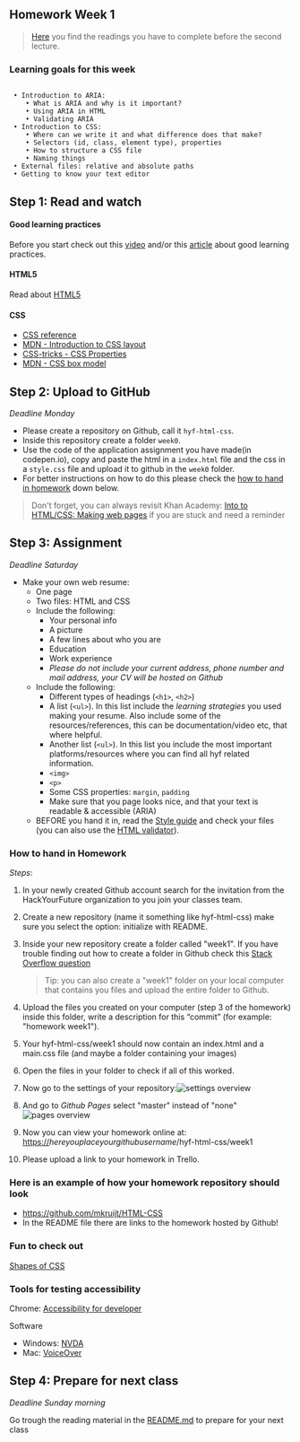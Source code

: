 ## Homework Week 1

> [Here](/Week2/README.md) you find the readings you have to complete before the second lecture.

### Learning goals for this week

```

 • Introduction to ARIA:
    • What is ARIA and why is it important?
    • Using ARIA in HTML
    • Validating ARIA
 • Introduction to CSS:
    • Where can we write it and what difference does that make?
    • Selectors (id, class, element type), properties
    • How to structure a CSS file
    • Naming things
 • External files: relative and absolute paths
 • Getting to know your text editor
```

## Step 1: Read and watch

#### Good learning practices

Before you start check out this [video](http://www.learningscientists.org/videos/) and/or this [article](https://www.cultofpedagogy.com/learning-strategies/) about good learning practices.

#### HTML5

Read about [HTML5](https://developer.mozilla.org/en-US/docs/Web/Guide/HTML/HTML5)

#### CSS

- [CSS reference](http://cssreference.io/)
- [MDN - Introduction to CSS layout](https://developer.mozilla.org/en-US/docs/Learn/CSS/CSS_layout/Introduction)
- [CSS-tricks - CSS Properties](https://css-tricks.com/almanac/properties/)
- [MDN - CSS box model](https://developer.mozilla.org/en-US/docs/Web/CSS/CSS_Box_Model/Introduction_to_the_CSS_box_model)

## Step 2: Upload to GitHub

_Deadline Monday_

- Please create a repository on Github, call it `hyf-html-css`.
- Inside this repository create a folder `week0`.
- Use the code of the application assignment you have made(in codepen.io), copy and paste the html in a `index.html` file and the css in a `style.css` file and upload it to github in the `week0` folder.
- For better instructions on how to do this please check the [how to hand in homework](#how-to-hand-in-homework) down below.

> Don't forget, you can always revisit Khan Academy: [Into to HTML/CSS: Making web pages](https://nl.khanacademy.org/computing/computer-programming/html-css) if you are stuck and need a reminder

## Step 3: Assignment

_Deadline Saturday_

- Make your own web resume:
  - One page
  - Two files: HTML and CSS
  - Include the following:
    - Your personal info
    - A picture
    - A few lines about who you are
    - Education
    - Work experience
    - _Please do not include your current address, phone number and mail address, your CV will be hosted on Github_
  - Include the following:
    - Different types of headings (`<h1>`, `<h2>`)
    - A list (`<ul>`). In this list include the _learning strategies_ you used making your resume. Also include some of the resources/references, this can be documentation/video etc, that where helpful.
    - Another list (`<ul>`). In this list you include the most important platforms/resources where you can find all hyf related information.
    - `<img>`
    - `<p>`
    - Some CSS properties: `margin`, `padding`
    - Make sure that you page looks nice, and that your text is readable & accessible (ARIA)
  - BEFORE you hand it in, read the [Style guide](http://www.w3schools.com/html/html5_syntax.asp) and check your files (you can also use the [HTML validator](https://validator.w3.org)).

### How to hand in Homework

_Steps_:

1. In your newly created Github account search for the invitation from the HackYourFuture organization to you join your classes team.
2. Create a new repository (name it something like hyf-html-css) make sure you select the option: initialize with README.
3. Inside your new repository create a folder called "week1". If you have trouble finding out how to create a folder in Github check this [Stack Overflow question](https://stackoverflow.com/questions/18773598/creating-folders-inside-github-com-repo-without-using-git)

   > Tip: you can also create a "week1" folder on your local computer that contains you files and upload the entire folder to Github.

4. Upload the files you created on your computer (step 3 of the homework) inside this folder, write a description for this “commit” (for example: "homework week1").
5. Your hyf-html-css/week1 should now contain an index.html and a main.css file (and maybe a folder containing your images)
6. Open the files in your folder to check if all of this worked.
7. Now go to the settings of your repository:![settings overview](./assets/github_pages1.png)
8. And go to _Github Pages_ select "master" instead of "none"![pages overview](./assets/github_pages2.png)
9. Now you can view your homework online at: <https://>_hereyouplaceyourgithubusername_/hyf-html-css/week1
10. Please upload a link to your homework in Trello.

### Here is an example of how your homework repository should look

- <https://github.com/mkruijt/HTML-CSS>
- In the README file there are links to the homework hosted by Github!

### Fun to check out

[Shapes of CSS](https://css-tricks.com/examples/ShapesOfCSS/)

### Tools for testing accessibility

Chrome: [Accessibility for developer](https://chrome.google.com/webstore/detail/accessibility-developer-t/fpkknkljclfencbdbgkenhalefipecmb)

Software

- Windows: [NVDA](https://www.nvaccess.org/)
- Mac: [VoiceOver](https://www.apple.com/accessibility/mac/vision/)

## Step 4: Prepare for next class

_Deadline Sunday morning_

Go trough the reading material in the [README.md](/Week2/README.md) to prepare for your next class
